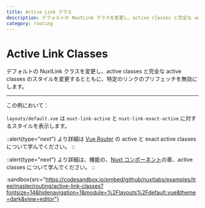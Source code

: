 ```yaml
---
title: Active Link クラス
description: デフォルトの NuxtLink クラスを変更し、active classes と完全な active classes のスタイルを変更するとともに、特定のリンクのプリフェッチを無効にします
category: routing
---
```


# Active Link Classes

デフォルトの NuxtLink クラスを変更し、active classes と完全な active classes のスタイルを変更するとともに、特定のリンクのプリフェッチを無効にします。

---

この例において：

`layouts/default.vue` は `nuxt-link-active` と `nuxt-link-exact-active` に対するスタイルを表示します。

::alert{type="next"}
より詳細は [Vue Router](https://router.vuejs.org/api/#exact-active-class) の active と exact active classes について学んでください。
::

::alert{type="next"}
より詳細は、機能の、[Nuxt コンポーネント](/docs/features/nuxt-components#link-classes)の章、active classes について学んでください。
::

:sandbox{src="https://codesandbox.io/embed/github/nuxtlabs/examples/tree/master/routing/active-link-classes?fontsize=14&hidenavigation=1&module=%2Flayouts%2Fdefault.vue&theme=dark&view=editor"}
